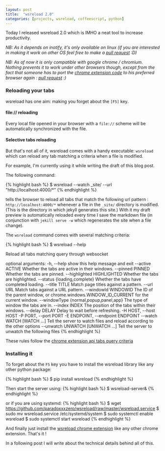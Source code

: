 ```yaml
---
layout: post
title:  "wsreload 2.0"
categories: [projects, wsreload, coffeescript, python]
---
```


Today I released wsreload 2.0 which is IMHO a neat tool to increase productivity.

*NB: As it depends on inotify, it's only available on linux (if you are interested in making it work on other OS feel free to make a [pull request][code] :D)*

*NB: As of now it is only compatible with google chrome / chromium. Nothing prevents it to work under other browsers though, except from the fact that someone has to port the [chrome extension code][] to his preferred browser again : [pull request][code] :)*

### Reloading your tabs

wsreload has one aim: making you forget about the `[F5]` key.

#### file:// reloading

Every local file opened in your browser with a `file://` scheme will be automatically synchronized with the file.


#### Selective tabs reloading

But that's not all of it, wsreload comes with a handy executable: `wsreload` which can reload any tab matching a criteria when a file is modified.

For example, I'm currently using it while writing the draft of this blog post.

The following command:

{% highlight bash %}
$ wsreload --watch _site/ --url "http://localhost:4000/*"
{% endhighlight %}

 tells the browser to reload all tabs that match the following url pattern : `http://localhost:4000/*` whenever a file in the `_site/` directory is modified.
(This is the directory in which jekyll generates this site.)
With it my draft preview is automatically reloaded every time I save the markdown file
(in conjunction with `jekill serve -w` which regenerates the site when a file change).

The `wsreload` command comes with several matching criteria:

{% highlight bash %}
$  wsreload --help

Reload all tabs matching query through websocket

optional arguments:
  -h, --help            show this help message and exit
  --active ACTIVE       Whether the tabs are active in their windows.
  --pinned PINNED       Whether the tabs are pinned.
  --highlighted HIGHLIGHTED
                        Whether the tabs are highlighted.
  --status {loading,complete}
                        Whether the tabs have completed loading.
  --title TITLE         Match page titles against a pattern.
  --url URL             Match tabs against a URL pattern.
  --windowId WINDOWID   The ID of the parent window, or
                        chrome.windows.WINDOW_ID_CURRENT for the current
                        window.
  --windowType {normal,popup,panel,app}
                        The type of window the tabs are in.
  --index INDEX         The position of the tabs within their windows.
  --delay DELAY         Delay to wait before refreshing.
  -H HOST, --host HOST
  -P PORT, --port PORT
  -E ENDPOINT, --endpoint ENDPOINT
  --watch WATCH [WATCH ...]
                        Tell the server to watch files and reload according to
                        the other options
  --unwatch UNWATCH [UNWATCH ...]
                        Tell the server to unwatch the following files
{% endhighlight %}

These rules follow the [chrome extension api tabs query criteria][]

### Installing it

To forget about the `F5` key you have to install the wsreload library like any other python package:

{% highlight bash %}
$ pip install wsreload
{% endhighlight %}

Then start the server using:
{% highlight bash %}
$ wsreload-server&
{% endhighlight %}

or if you are using systemd:
{% highlight bash %}
$ wget https://github.com/paradoxxxzero/wsreload/raw/master/wsreload.service
$ sudo mv wsreload.service /etc/systemd/system
$ sudo systemctl enable wsreload
$ sudo systemctl start wsreload
{% endhighlight %}

And finally just install the [wsreload chrome extension][] like any other chrome extension.
That's it !


In a following post I will write about the technical details behind all of this.


[code]:http://github.com/paradoxxxzero/wsreload
[chrome extension code]:http://github.com/paradoxxxzero/wsreload/tree/master/chrome-wsreload
[chrome extension api tabs query criteria]:http://developer.chrome.com/extensions/tabs.html#method-query
[wsreload chrome extension]:http://chrome.google.com/webstore/detail/wsreload/knefplbckfcppebehbomeankfgjalmak
